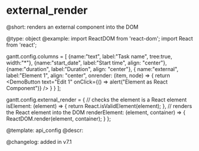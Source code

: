 external_render
=============


@short: renders an external component into the DOM
	

@type: object
@example:
import ReactDOM from 'react-dom';
import React from 'react';

gantt.config.columns = [
	{name:"text",       label:"Task name",  tree:true, width:"*"},
	{name:"start_date", label:"Start time", align: "center"},
	{name:"duration",   label:"Duration",   align: "center"},
	{ 
		name:"external", label:"Element 1", align: "center",
		onrender: (item, node) => {
			return <DemoButton
					text="Edit 1"
					onClick={() => alert("Element as React Component")}
					/>
		}
	}
];

gantt.config.external_render = { 
	// checks the element is a React element
	isElement: (element) => {
		return React.isValidElement(element);
	},
	// renders the React element into the DOM
	renderElement: (element, container) => {
		ReactDOM.render(element, container);
	}
};

@template:	api_config
@descr:

@changelog: added in v7.1
